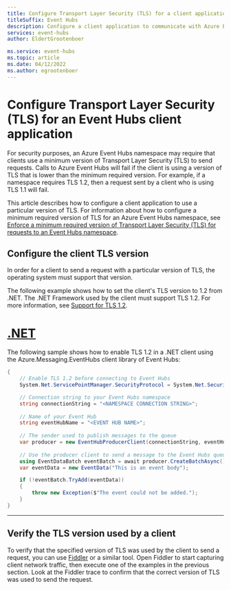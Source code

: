 ```yaml
---
title: Configure Transport Layer Security (TLS) for a client application
titleSuffix: Event Hubs
description: Configure a client application to communicate with Azure Event Hubs using a minimum version of Transport Layer Security (TLS).
services: event-hubs
author: EldertGrootenboer

ms.service: event-hubs
ms.topic: article
ms.date: 04/12/2022
ms.author: egrootenboer
---
```


# Configure Transport Layer Security (TLS) for an Event Hubs client application

For security purposes, an Azure Event Hubs namespace may require that clients use a minimum version of Transport Layer Security (TLS) to send requests. Calls to Azure Event Hubs will fail if the client is using a version of TLS that is lower than the minimum required version. For example, if a namespace requires TLS 1.2, then a request sent by a client who is using TLS 1.1 will fail.

This article describes how to configure a client application to use a particular version of TLS. For information about how to configure a minimum required version of TLS for an Azure Event Hubs namespace, see [Enforce a minimum required version of Transport Layer Security (TLS) for requests to an Event Hubs namespace](transport-layer-security-configure-minimum-version.md).

## Configure the client TLS version

In order for a client to send a request with a particular version of TLS, the operating system must support that version.

The following example shows how to set the client's TLS version to 1.2 from .NET. The .NET Framework used by the client must support TLS 1.2. For more information, see [Support for TLS 1.2](/dotnet/framework/network-programming/tls#support-for-tls-12).

# [.NET](#tab/dotnet)

The following sample shows how to enable TLS 1.2 in a .NET client using the Azure.Messaging.EventHubs client library of Event Hubs:

```csharp
{
    // Enable TLS 1.2 before connecting to Event Hubs
    System.Net.ServicePointManager.SecurityProtocol = System.Net.SecurityProtocolType.Tls12;

    // Connection string to your Event Hubs namespace
    string connectionString = "<NAMESPACE CONNECTION STRING>";
    
    // Name of your Event Hub
    string eventHubName = "<EVENT HUB NAME>";
    
    // The sender used to publish messages to the queue
    var producer = new EventHubProducerClient(connectionString, eventHubName);
    
    // Use the producer client to send a message to the Event Hubs queue
    using EventDataBatch eventBatch = await producer.CreateBatchAsync();
    var eventData = new EventData("This is an event body");

    if (!eventBatch.TryAdd(eventData))
    {
        throw new Exception($"The event could not be added.");
    }
}
```

---

## Verify the TLS version used by a client

To verify that the specified version of TLS was used by the client to send a request, you can use [Fiddler](https://www.telerik.com/fiddler) or a similar tool. Open Fiddler to start capturing client network traffic, then execute one of the examples in the previous section. Look at the Fiddler trace to confirm that the correct version of TLS was used to send the request.